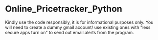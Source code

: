 # Online_Pricetracker_Python

Kindly use the code responsibly, it is for informational purposes only.
You will need to create a dummy gmail account/ use existing ones with "less secure apps turn on" to send out email alerts from the program.
